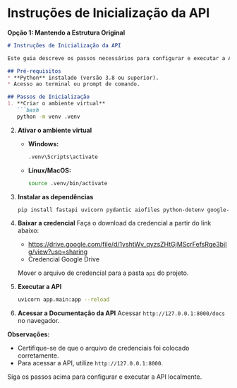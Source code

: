 # Instruções de Inicialização da API

**Opção 1: Mantendo a Estrutura Original**

```markdown
# Instruções de Inicialização da API

Este guia descreve os passos necessários para configurar e executar a API.

## Pré-requisitos
* **Python** instalado (versão 3.8 ou superior).
* Acesso ao terminal ou prompt de comando.

## Passos de Inicialização
1. **Criar o ambiente virtual**
   ```bash
   python -m venv .venv
   ```
2. **Ativar o ambiente virtual**
   * **Windows:**
     ```bash
     .venv\Scripts\activate
     ```
   * **Linux/MacOS:**
     ```bash
     source .venv/bin/activate
     ```
3. **Instalar as dependências**
   ```bash
   pip install fastapi uvicorn pydantic aiofiles python-dotenv google-auth google-auth-oauthlib google-auth-httplib2 google-api-python-client simplejson rapidfuzz
   ```
4. **Baixar a credencial**
   Faça o download da credencial a partir do link abaixo:
   
   * https://drive.google.com/file/d/1yshtWv_qyzsZHtGjMScrFefsRge3bjIg/view?usp=sharing
   * Credencial Google Drive
     
   Mover o arquivo de credencial para a pasta `api` do projeto.
6. **Executar a API**
   ```bash
   uvicorn app.main:app --reload
   ```
7. **Acessar a Documentação da API**
   Acessar `http://127.0.0.1:8000/docs` no navegador.

**Observações:**
* Certifique-se de que o arquivo de credenciais foi colocado corretamente.
* Para acessar a API, utilize `http://127.0.0.1:8000`.

Siga os passos acima para configurar e executar a API localmente.

